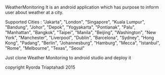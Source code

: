 WeatherMonitoring
It is an android application which has purpose to inform user about weather at a city.

Supported Cities :
    "Jakarta", "London", "Singapore", "Kuala Lumpur", "Bandung",
    "Johor", "Depok", "Yogyakarta", "Pontianak", "Palu",
    "Manhattan", "Bangkok", "Taipei", "Manila", "Beijing",
    "Washington", "New York", "Manchester", "Liverpool", "Dublin",
    "Barcelona", "Sydney", "Hong Kong", "Padang", "Berlin",
    "Johannesburg", "Hamburg", "Mecca", "Istanbul", "Rome",
    "Melbourne", "Texas", "Seoul"

Just clone Weather Monitoring to android studio and deploy it

copyright Ryorda Triaptahadi 2015
